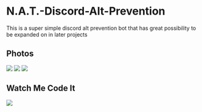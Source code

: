 # N.A.T.-Discord-Alt-Prevention
This is a super simple discord alt prevention bot that has great possibility to be expanded on in later projects

## Photos 
![](https://i.imgur.com/0WaVBhz.png)
![](https://i.imgur.com/NKrXChq.png)
![](https://i.imgur.com/NCucnyL.png)

## Watch Me Code It
[![](https://img.youtube.com/vi/3F7V6RqWuP8/0.jpg)](http://www.youtube.com/watch?v=3F7V6RqWuP8)
